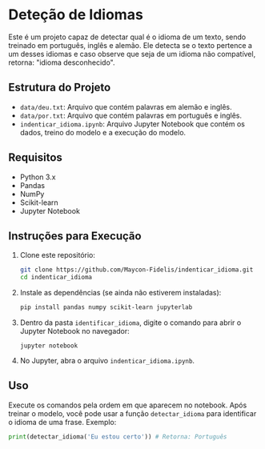 # Deteção de Idiomas

Este é um projeto capaz de detectar qual é o idioma de um texto, sendo treinado em português, inglês e alemão. Ele detecta se o texto pertence a um desses idiomas e caso observe que seja de um idioma não compatível, retorna: "idioma desconhecido".

## Estrutura do Projeto

- `data/deu.txt`: Arquivo que contém palavras em alemão e inglês.
- `data/por.txt`: Arquivo que contém palavras em português e inglês.
- `indenticar_idioma.ipynb`: Arquivo Jupyter Notebook que contém os dados, treino do modelo e a execução do modelo.

## Requisitos

- Python 3.x
- Pandas
- NumPy
- Scikit-learn
- Jupyter Notebook

## Instruções para Execução
1. Clone este repositório:

    ```bash
    git clone https://github.com/Maycon-Fidelis/indenticar_idioma.git
    cd indenticar_idioma
    ```

2. Instale as dependências (se ainda não estiverem instaladas):

    ```bash
    pip install pandas numpy scikit-learn jupyterlab
    ```
    
3. Dentro da pasta `identificar_idioma`, digite o comando para abrir o Jupyter Notebook no navegador:
   ```
   jupyter notebook
   ```

5. No Jupyter, abra o arquivo `indenticar_idioma.ipynb`.

## Uso

Execute os comandos pela ordem em que aparecem no notebook. Após treinar o modelo, você pode usar a função `detectar_idioma` para identificar o idioma de uma frase. Exemplo:

```python
print(detectar_idioma('Eu estou certo')) # Retorna: Português
